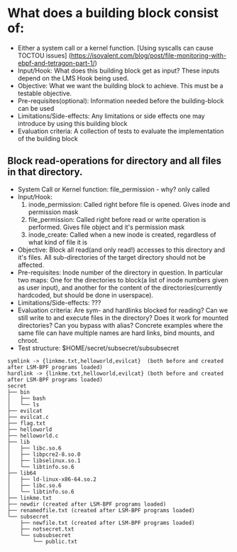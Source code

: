 # What does a building block consist of:
* Either a system call or a kernel function. [Using syscalls can cause TOCTOU issues] (https://isovalent.com/blog/post/file-monitoring-with-ebpf-and-tetragon-part-1/)
* Input/Hook: What does this building block get as input? These inputs depend on the LMS Hook being used. 
* Objective: What we want the building block to achieve. This must be a testable objective.
* Pre-requisites(optional): Information needed before the building-block can be used
* Limitations/Side-effects: Any limitations or side effects one may introduce by using this building block
* Evaluation criteria: A collection of tests to evaluate the implementation of the building block

## Block read-operations for directory and all files in that directory.
* System Call or Kernel function: file_permission - why? only called
* Input/Hook: 
    1. inode_permission: Called right before file is opened. Gives inode and permission mask 
    2. file_permission: Called right before read or write operation is performed. Gives file object and it's permission mask
    3. inode_create: Called when a new inode is created, regardless of what kind of file it is
* Objective: Block all read(and only read!) accesses to this directory and it's files. All sub-directories of the target directory should not be affected. 
* Pre-requisites: Inode number of the directory in question. In particular two maps: One for the directories to block(a list of inode numbers given as user input), and another for the content of the directories(currently hardcoded, but should be done in userspace). 
* Limitations/Side-effects: ???
* Evaluation criteria: Are sym- and hardlinks blocked for reading? Can we still write to and execute files in the directory? Does it work for mounted directories? Can you bypass with alias? Concrete examples where the same file can have multiple names are hard links, bind mounts, and chroot.
* Test structure: $HOME/secret/subsecret/subsubsecret
```
symlink -> {linkme.txt,helloworld,evilcat}  (both before and created after LSM-BPF programs loaded)
hardlink -> {linkme.txt,helloworld,evilcat} (both before and created after LSM-BPF programs loaded)
secret
├── bin
│   ├── bash
│   └── ls
├── evilcat
├── evilcat.c
├── flag.txt
├── helloworld
├── helloworld.c
├── lib
│   ├── libc.so.6
│   ├── libpcre2-8.so.0
│   ├── libselinux.so.1
│   └── libtinfo.so.6
├── lib64
│   ├── ld-linux-x86-64.so.2
│   ├── libc.so.6
│   └── libtinfo.so.6
├── linkme.txt
├── newdir (created after LSM-BPF programs loaded)
├── renamedfile.txt (created after LSM-BPF programs loaded)
└── subsecret
    ├── newfile.txt (created after LSM-BPF programs loaded)
    ├── notsecret.txt
    └── subsubsecret
        └── public.txt
```
